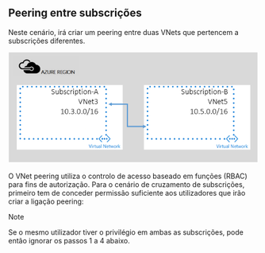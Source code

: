 ## <a name="peering-across-subscriptions"></a>Peering entre subscrições
Neste cenário, irá criar um peering entre duas VNets que pertencem a subscrições diferentes.

![cenário de cruzamento de subscrições](./media/virtual-networks-create-vnetpeering-scenario-crosssub-include/figure01.PNG)

O VNet peering utiliza o controlo de acesso baseado em funções (RBAC) para fins de autorização. Para o cenário de cruzamento de subscrições, primeiro tem de conceder permissão suficiente aos utilizadores que irão criar a ligação peering:

> [!NOTE]
> Se o mesmo utilizador tiver o privilégio em ambas as subscrições, pode então ignorar os passos 1 a 4 abaixo.
> 
> 



<!--HONumber=Nov16_HO2-->


